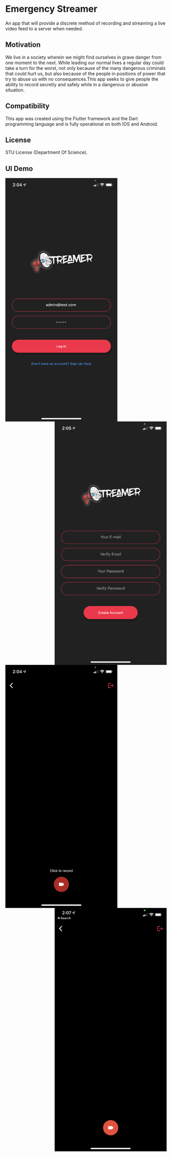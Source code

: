 # Emergency Streamer
An app that will provide a discrete method of recording and streaming a live video feed to a server when needed.
 
## Motivation
We live in a society wherein we might find ourselves in grave danger from one moment to the next. While leading our normal lives a regular day could take a turn for the worst, not only because of the many dangerous criminals that could hurt us, but also because of the people in positions of power that try to abuse us with no consequences.This app seeks to give people the ability to record secretly and safely while in a dangerous or abusive situation. 

## Compatibility
This app was created using the Flutter framework and the Dart programming language and is fully operational on both IOS and Android.


## License
STU License (Department Of Science).

## UI Demo
<img src="https://raw.githubusercontent.com/AndhyGomez/FlutterEmergencyStreamer/main/images/LoginScreen.png" width = 350 align = left>
<img src="https://raw.githubusercontent.com/AndhyGomez/FlutterEmergencyStreamer/main/images/RegistrationScreen.png" width = 350 align = right>


<img src="https://raw.githubusercontent.com/AndhyGomez/FlutterEmergencyStreamer/main/images/MainScreenInactive.png" width = 350 align = left>
<img src="https://raw.githubusercontent.com/AndhyGomez/FlutterEmergencyStreamer/main/images/MainScreenActive.png" width = 350 align = right>



